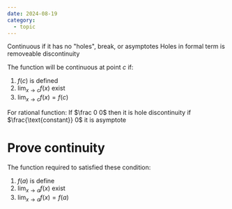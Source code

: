 ```yaml
---
date: 2024-08-19
category:
  - topic
---
```

Continuous if it has no "holes", break, or asymptotes
Holes in formal term is removeable discontinuity

The function will be continuous at point $c$ if:
1. $f(c)$ is defined
2. $\lim_{x\rightarrow c} f(x)$ exist
3. $\lim_{x\rightarrow c} f(x) = f(c)$

For rational function:
If $\frac 0 0$ then it is hole discontinuity
if $\frac{\text{constant}} 0$ it is asymptote

# Prove continuity
The function required to satisfied these condition:
1. $f(a)$ is define
2. $\lim_{x \rightarrow a} f(x)$ exist
3. $\lim_{x \rightarrow a} f(x) = f(a)$